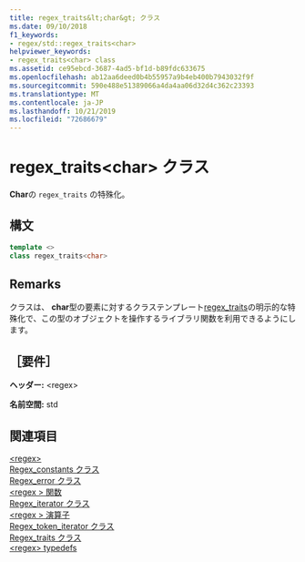 ```yaml
---
title: regex_traits&lt;char&gt; クラス
ms.date: 09/10/2018
f1_keywords:
- regex/std::regex_traits<char>
helpviewer_keywords:
- regex_traits<char> class
ms.assetid: ce95ebcd-3687-4ad5-bf1d-b89fdc633675
ms.openlocfilehash: ab12aa6deed0b4b55957a9b4eb400b7943032f9f
ms.sourcegitcommit: 590e488e51389066a4da4aa06d32d4c362c23393
ms.translationtype: MT
ms.contentlocale: ja-JP
ms.lasthandoff: 10/21/2019
ms.locfileid: "72686679"
---
```

# <a name="regex_traitsltchargt-class"></a>regex_traits&lt;char&gt; クラス

**Char**の `regex_traits` の特殊化。

## <a name="syntax"></a>構文

```cpp
template <>
class regex_traits<char>
```

## <a name="remarks"></a>Remarks

クラスは、 **char**型の要素に対するクラステンプレート[regex_traits](../standard-library/regex-traits-class.md)の明示的な特殊化で、この型のオブジェクトを操作するライブラリ関数を利用できるようにします。

## <a name="requirements"></a>［要件］

**ヘッダー:** \<regex>

**名前空間:** std

## <a name="see-also"></a>関連項目

[\<regex>](../standard-library/regex.md)\
[Regex_constants クラス](../standard-library/regex-constants-class.md)\
[Regex_error クラス](../standard-library/regex-error-class.md)\
[\<regex > 関数](../standard-library/regex-functions.md)\
[Regex_iterator クラス](../standard-library/regex-iterator-class.md)\
[\<regex > 演算子](../standard-library/regex-operators.md)\
[Regex_token_iterator クラス](../standard-library/regex-token-iterator-class.md)\
[Regex_traits クラス](../standard-library/regex-traits-class.md)\
[\<regex> typedefs](../standard-library/regex-typedefs.md)
